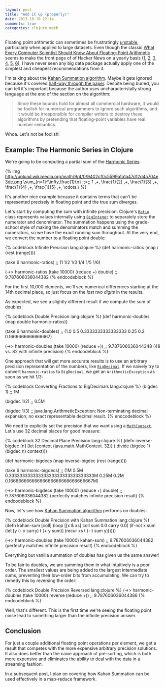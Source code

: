 ```yaml
---
layout: post
title: "Add it up (properly)"
date: 2013-10-10 22:14
comments: true
categories: clojure math
---
```


Floating point arithmetic can sometimes be frustratingly [unstable](https://en.wikipedia.org/wiki/Numerical_stability), particularly when applied to large datasets.  Even though the classic [What Every Computer Scientist Should Know About Floating-Point Arithmetic](http://docs.oracle.com/cd/E19957-01/806-3568/ncg_goldberg.html) seems to make the front page of of Hacker News on a yearly basis ([1](https://news.ycombinator.com/item?id=4815399), [2](https://news.ycombinator.com/item?id=1982332), [3](http://news.ycombinator.com/item?id=1937182), [4](http://news.ycombinator.com/item?id=1746797), [5](http://news.ycombinator.com/item?id=687604),
[6](http://news.ycombinator.com/item?id=453396)), I have never seen any big data package actually apply one of the simplest and cheapest recommendations from it.

I'm talking about the [Kahan Summation algorithm](https://en.wikipedia.org/wiki/Kahan_summation_algorithm).  Maybe it gets ignored because it's covered [half-way through the paper](http://docs.oracle.com/cd/E19957-01/806-3568/ncg_goldberg.html#1076).  Despite being buried, you can tell it's important because the author uses uncharacteristally strong language at the end of the section on the algorithm:

> Since these bounds hold for almost all commercial hardware, it would be foolish for numerical programmers to ignore such algorithms, and it would be irresponsible for compiler writers to destroy these algorithms by pretending that floating-point variables have real number semantics.

Whoa.  Let's not be foolish!

## Example: The Harmonic Series in Clojure
We're going to be computing a partial sum of the [Harmonic Series](https://en.wikipedia.org/wiki/Harmonic_series_\(mathematics\)):

{% img http://upload.wikimedia.org/math/9/4/0/9402cf0c5599afa1a47d12d4a704e3de.png \sum_{n=1}^\infty\,\frac{1}{n} \;\;=\;\; 1 \,+\, \frac{1}{2} \,+\, \frac{1}{3} \,+\, \frac{1}{4} \,+\, \frac{1}{5} \,+\, \cdots.\ %}

It's another nice example because it contains terms that can't be represented precisely in floating point and the true sum diverges.

Let's start by computing the sum with infinite precision.  Clojure's [`Ratio`](https://github.com/clojure/clojure/blob/229bf8fe9a751e4f48bb2b7ea57e27ebc43d26ae/src/jvm/clojure/lang/Ratio.java) class represents values internally using [`BigInteger`](http://docs.oracle.com/javase/7/docs/api/java/math/BigInteger.html) to separately store the numerator and denominator.  The summation happens using the grade-school style of making the denominators match and summing the numerators, so we have the exact running sum throughout.  At the very end, we convert the number to a floating point double:

{% codeblock Infinite Precision lang:clojure %}
(def harmonic-ratios (map / (rest (range))))

(take 6 harmonic-ratios)
;; (1 1/2 1/3 1/4 1/5 1/6)

(->> harmonic-ratios (take 10000) (reduce +) double)
;; 9.787606036044382
{% endcodeblock %}

For the first 10,000 elements, we'll see numerical differences starting at the 14th decimal place, so just focus on the *last two digits* in the results.

As expected, we see a slightly different result if we compute the sum of doubles:

{% codeblock Double Precision lang:clojure %}
(def harmonic-doubles (map double harmonic-ratios))

(take 6 harmonic-doubles)
;; (1.0 0.5 0.3333333333333333 0.25 0.2 0.1666666666666667)

(->> harmonic-doubles (take 10000) (reduce +))
;; 9.787606036044348 (48 vs. 82 with infinite precision)
{% endcodeblock %}

One approach that will get more accurate results is to use an arbitrary precision representation of the numbers, like [`BigDecimal`](http://docs.oracle.com/javase/7/docs/api/java/math/BigDecimal.html).  If we naively try to convert `harmonic-ratios` to `BigDecimal`, we get an `ArithmeticException` as soon as we hit 1/3:

{% codeblock Converting Fractions to BigDecimals lang:clojure %}
(bigdec 1)
;; 1M

(bigdec 1/2)
;; 0.5M

(bigdec 1/3)
;; java.lang.ArithmeticException: Non-terminating decimal expansion; no exact representable decimal result.
{% endcodeblock %}

We need to explicitly set the precision that we want using a [`MathContext`](http://docs.oracle.com/javase/7/docs/api/java/math/MathContext.html).  Let's use 32 decimal places for good measure:

{% codeblock 32 Decimal Place Precision lang:clojure %}
(defn inverse-bigdec [n]
  (let [context (java.math.MathContext. 32)]
    (.divide (bigdec 1) (bigdec n) context)))

(def harmonic-bigdecs (map inverse-bigdec (rest (range))))

(take 6 harmonic-bigdecs)
;; (1M 0.5M 0.33333333333333333333333333333333M 0.25M 0.2M 0.16666666666666666666666666666667M)

(->> harmonic-bigdecs (take 10000) (reduce +) double)
;; 9.787606036044382 (perfectly matches infinite precision result)
{% endcodeblock %}

Now, let's see how [Kahan Summation algorithm](https://en.wikipedia.org/wiki/Kahan_summation_algorithm) performs on doubles:

{% codeblock Double Precision with Kahan Summation lang:clojure %}
(defn kahan-sum [coll]
  (loop [[x & xs] coll sum 0.0 carry 0.0]
    (if-not x sum
      (let [y (- x carry) t (+ y sum)]
        (recur xs t (- t sum y))))))

(->> harmonic-doubles (take 10000) kahan-sum)
;; 9.787606036044382 (perfectly matches infinite precision result)
{% endcodeblock %}

Everything but vanilla summation of doubles has given us the same answer!

To be fair to doubles, we are summing them in what intuitively is a poor order.  The smallest values are being added to the largest intermediate sums, preventing their low-order bits from accumulating.  We can try to remedy this by reversing the order:

{% codeblock Double Precision Reversed lang:clojure %}
(->> harmonic-doubles (take 10000) reverse (reduce +))
;; 9.787606036044386
{% endcodeblock %}

Well, that's different.  This is the first time we're seeing the floating point noise lead to something larger than the infinite precision answer.

## Conclusion
For just a couple additional floating point operations per element, we get a result that competes with the more expensive arbitrary precision solutions.  It also does better than the naive approach of pre-sorting, which is both more expensive and eliminates the ability to deal with the data in a streaming fashion.

In a subsequent post, I plan on covering how Kahan Summation can be used effectively in a map-reduce framework.
